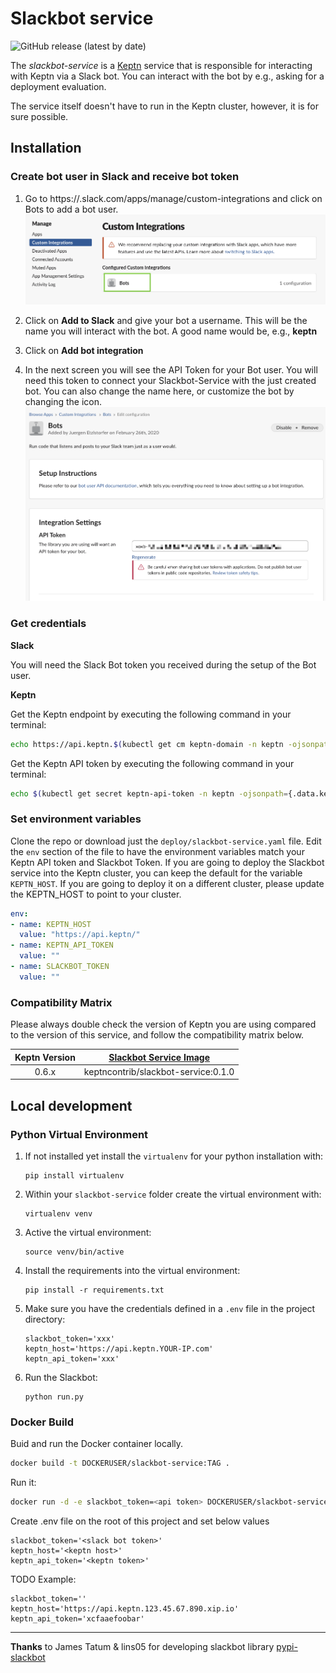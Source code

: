 # Slackbot service

![GitHub release (latest by date)](https://img.shields.io/github/v/release/keptn-contrib/slackbot-service?include_prereleases)

The *slackbot-service* is a [Keptn](https://keptn.sh) service that is responsible for interacting with Keptn via a Slack bot. You can interact with the bot by e.g., asking for a deployment evaluation.

The service itself doesn't have to run in the Keptn cluster, however, it is for sure possible. 


## Installation

### Create bot user in Slack and receive bot token


1. Go to https://<tenant>.slack.com/apps/manage/custom-integrations and click on Bots to add a bot user.
    ![botuser](./images/bot-user.png)

1. Click on **Add to Slack** and give your bot a username. This will be the name you will interact with the bot. A good name would be, e.g., **keptn**

1. Click on **Add bot integration**

1. In the next screen you will see the API Token for your Bot user. You will need this token to connect your Slackbot-Service with the just created bot.
    You can also change the name here, or customize the bot by changing the icon.
    ![bot-token](./images/bot-token.png)

<!--
alternative way

1. Create Slack app

    https://api.slack.com/apps?new_app=1

1.
-->


### Get credentials

**Slack**

You will need the Slack Bot token you received during the setup of the Bot user.


**Keptn**

Get the Keptn endpoint by executing the following command in your terminal:
```sh
echo https://api.keptn.$(kubectl get cm keptn-domain -n keptn -ojsonpath={.data.app_domain})
```
Get the Keptn API token by executing the following command in your terminal:
```sh
echo $(kubectl get secret keptn-api-token -n keptn -ojsonpath={.data.keptn-api-token} | base64 --decode)
```

### Set environment variables

Clone the repo or download just the `deploy/slackbot-service.yaml` file.
Edit the `env` section of the file to have the environment variables match your Keptn API token and Slackbot Token.
If you are going to deploy the Slackbot service into the Keptn cluster, you can keep the default for the variable `KEPTN_HOST`. If you are going to deploy it on a different cluster, please update the KEPTN_HOST to point to your cluster.
```yaml
env:
- name: KEPTN_HOST
  value: "https://api.keptn/"
- name: KEPTN_API_TOKEN
  value: ""
- name: SLACKBOT_TOKEN
  value: ""
```


### Compatibility Matrix

Please always double check the version of Keptn you are using compared to the version of this service, and follow the compatibility matrix below.


| Keptn Version    | [Slackbot Service Image](https://hub.docker.com/r/keptncontrib/slackbot-service/tags) |
|:----------------:|:----------------------------------------:|
|       0.6.x      | keptncontrib/slackbot-service:0.1.0  |


## Local development

### Python Virtual Environment

1. If not installed yet install the `virtualenv` for your python installation with:

    ```console
    pip install virtualenv
    ```

1. Within your `slackbot-service` folder create the virtual environment with: 

    ```console
    virtualenv venv
    ```

1. Active the virtual environment: 

    ```console
    source venv/bin/active
    ```

1. Install the requirements into the virtual environment:

    ```console
    pip install -r requirements.txt
    ```

1. Make sure you have the credentials defined in a `.env` file in the project directory:

    ```
    slackbot_token='xxx'
    keptn_host='https://api.keptn.YOUR-IP.com'
    keptn_api_token='xxx'
    ```

1. Run the Slackbot:

    ```console
    python run.py
    ```

### Docker Build

Buid and run the Docker container locally.

```sh
docker build -t DOCKERUSER/slackbot-service:TAG .
```
Run it:

```sh
docker run -d -e slackbot_token=<api token> DOCKERUSER/slackbot-service:TAG
```

Create .env file on the root of this project and set below values
```
slackbot_token='<slack bot token>'
keptn_host='<keptn host>'
keptn_api_token='<keptn token>'
 ```


TODO Example:
```
slackbot_token=''
keptn_host='https://api.keptn.123.45.67.890.xip.io'
keptn_api_token='xcfaaefoobar'
```
---


**Thanks** to James Tatum & lins05  for developing slackbot library [pypi-slackbot](https://pypi.org/project/slackbot/)


